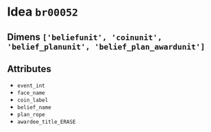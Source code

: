 # Idea `br00052`

## Dimens `['beliefunit', 'coinunit', 'belief_planunit', 'belief_plan_awardunit']`

## Attributes
- `event_int`
- `face_name`
- `coin_label`
- `belief_name`
- `plan_rope`
- `awardee_title_ERASE`
